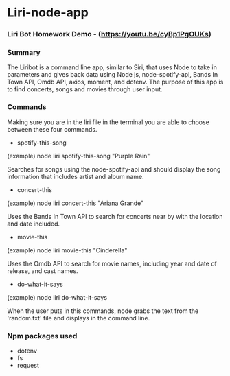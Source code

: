 # Liri-node-app

### Liri Bot Homework Demo - (https://youtu.be/cyBp1PgOUKs) 

### Summary

The Liribot is a command line app, similar to Siri, that uses Node to take in parameters and gives back data using Node js, node-spotify-api, Bands In Town API, Omdb API, axios, moment, and dotenv. The purpose of this app is to find concerts, songs and movies through user input.

### Commands

Making sure you are in the liri file in the terminal you are able to choose between these four commands.

* spotify-this-song

(example) node liri spotify-this-song "Purple Rain"

Searches for songs using the node-spotify-api and should display the song information that includes artist and album name.


* concert-this

(example) node liri concert-this "Ariana Grande"

Uses the Bands In Town API to search for concerts near by with the location and date included.

* movie-this

(example) node liri movie-this "Cinderella"

Uses the Omdb API to search for movie names, including year and date of release, and cast names.

* do-what-it-says

(example) node liri do-what-it-says

When the user puts in this commands, node grabs the text from the 'random.txt' file and displays in the command line.

### Npm packages used
* dotenv
* fs
* request


